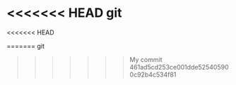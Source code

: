 <<<<<<< HEAD
git
=======
<<<<<<< HEAD

=======
git
>>>>>>> My commit
>>>>>>> 461ad5cd253ce001dde525405900c92b4c534f81
